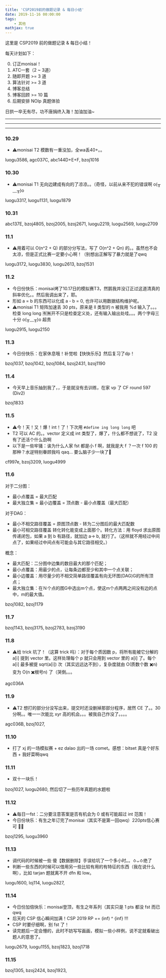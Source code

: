 ```yaml
---
title: 'CSP2019前的做题记录 & 每日小结'
date: 2019-11-16 00:00:00
tags: 
    - 其他
mathjax: true
---
```


这里是 CSP2019 前的做题记录 & 每日小结！

每天计划如下：

0. 订正monisai！
1. ATC一套（2 ~ 3道）
2. 随即开题 >= 3 道
3. 算法针对 >= 3 道
4. 博客总结
5. 博客回顾 >= 10 篇
6. 后期安排 NOIp 真题体验

日拱一卒无有尽，功不唐捐终入海！加油加油~

-----
-----
-----

### 10.29

* ⚠️monisai T2 模数有一重没加，全wa丢40+。。

luogu3586, agc037C, abc144D+E+F, bzoj1016

### 10.30

* ⚠️monisai T1 无向边建成有向的了凉凉。。（奇怪，以前从来不犯的错误啊 o(╥﹏╥)o

luogu3317, luogu1131, luogu1879

### 10.31

abc137E, bzoj4805, bzoj2005, bzoj2671, luogu2219, luogu2569, luogu2709

### 11.1

* ⚠️用着可以 O(n^2 + Q) 的部分分写法，写了 O(n^2 + Qn) 的。。虽然也不会太凉，但是正式比赛一定要小心啊！（别想出正解写了暴力就是了qwq

luogu3172, luogu3830, luogu2613, bzoj1531

### 11.2

* 今日份快乐：monisai烤了10.17日的模拟赛T3，然鹅我并没订正过这道清真的斜率优化。。然后我调出来了，耶。
* 形如 a = b 的东西可以化成 a - b = 0, 也许可以用数据结构维护呢。
* ⚠️monisai T1 矩阵加速丢 30 pts，原来是 ll 类型的 n 被我用 %d 输入了。。。检查 long long 🈶️🈚️开不只是检查定义处，还有输入输出处哇。。。两个字母三十分 o(╥﹏╥)o 超贵

luogu2915, luogu2150

### 11.3

* 今日份快乐：在家休息哦！补觉啦【快快乐乐】然后复习了dp！

bzoj1037, bzoj1042, bzoj1084, bzoj2431, bzoj1190

### 11.4

* 今天早上音乐抽到我了，，于是就没有去训练，在家 vp 了 CF round 597 (Div2)

bzoj1833

### 11.5

* ⚠️今！天！又！爆！int！了！下次用 ``` #define ing long long ``` 吧
* T2 可以 AC 的。。vector 定义成 int 类型了，爆了，什么都不想说了，T2 没有了还活个什么劲啊
* 以下是一些牢骚：诶为什么人家 fst 都是小 f 啊，就我是大 f ？一次 f 100 的那种？水逆特别眷顾我吗 qaq... 要么脑子少一块了🧠

cf997e, bzoj3209, luogu4999

### 11.6

对于二分图：
* 最小点覆盖 = 最大匹配
* 最大独立集 = 最小边覆盖 = 顶点数 - 最小点覆盖（最大匹配）

对于DAG：
* 最小不相交路径覆盖 = 原图顶点数 - 转为二分图后的最大匹配数
* 最小可相交路径覆盖 转化转化能变成上面那个。转化方法：用 floyd 求出原图传递闭包，如果 a 到 b 有路径，就加边 a-> b, 就行了。（这样就不用经过中间点了，如果经过中间点有可能会与其它路径相交。）

概念：
* 最大匹配：二分图中边集的数目最大的那个匹配；
* 最小点覆盖：用最少的点，让每条边都至少和其中一个点关联；
* 最小边覆盖：用尽量少的不相交简单路径覆盖有向无环图(DAG)G的所有顶点；
* 最大独立集：在Ｎ个点的图G中选出m个点，使这m个点两两之间没有边的点中，m的最大值。

bzoj1082, bzoj1179

### 11.7

bzoj1143, bzoj3175, bzoj2783, bzoj3190

### 11.8

* ⚠️给 trick 坑了！（这算 trick 吗）：对于每个质因数 p，将所有能被它分解的 a[i] 提到 vector 里。这样处理每个 p 就只会用到 vector 里的 a[i] 了。每个 a[i] 最多被提 sqrt(a[i]) 次（其实远远达不到），复杂度就由 O(质数个数 ✖️n) 变为 O(n ✖️根号n) 了（哭倒。。。

agc036A

### 11.9

* ⚠️T2 想打的部分分没写出来，提交时还没删掉那部分程序，居然 CE 了。。30 分啊。。唯一一次能比 xyr 高的机会。。。被我自己作没了。。。。 

agc036B, bzoj1027, 

### 11.10

* 打了 xj 的一场模拟赛 + ez dalao 出的一场 comet。感想：bitset 真是个好东西 + 我好菜啊qwq

### 11.11

* 双十一块乐！

bzoj1027, luogu2680, 然后切了一些历年真题的水题啦

### 11.12

* ⚠️每日一fst：二分要注意答案是否有机会为 0 或有可能超过 int 范围！
* 今日份块乐：有生之年订完了monisai（其实不是第一回qwq）220pts信心赛可 🌊🌟

bzoj1295, luogu3960

### 11.13

* 调代码的时候被一些 傻【数据删除】手误给坑了一个多小时。。ㆁᴗㆁ绝了
* 判断一些东西的时候可以借用另一些比较有用的有特征的东西（我在说什么啊），比如 tarjan 题就离不开 dfn 和 low。

luogu1600, loj114, luogu2827, 

### 11.14

* 今日份加倍快乐：monisai登顶，有生之年系列（其实只是 1 pts 都没 fst 而已 qwq
* 后天的 CSP 信心瞬间加满！CSP 2019 RP += (inf) ^ {inf} !!!
* CSP 时要仔细啊，别 fst 了！
* 读完题后一定会懵的，此时不妨写写画画，模拟一些小样例，说不定就看破出题人的意思了。

luogu2679, luogu1155, bzoj1823, bzoj1718

### 11.15

bzoj1305, bzoj2424, bzoj1923, 